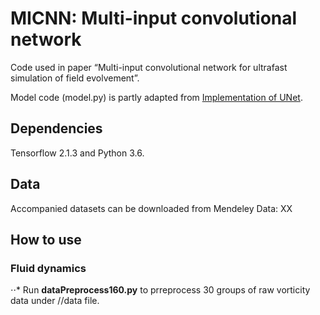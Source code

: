 # MICNN: Multi-input convolutional network

Code used in paper “Multi-input convolutional network for ultrafast simulation of field evolvement”.

Model code (model.py) is partly adapted from [Implementation of UNet](https://github.com/zhixuhao/unet).


## Dependencies

  Tensorflow 2.1.3 and Python 3.6.
  
## Data

Accompanied datasets can be downloaded from Mendeley Data: XX

## How to use

### Fluid dynamics

⋅⋅* Run **dataPreprocess160.py** to prreprocess 30 groups of raw vorticity data under //data file.


